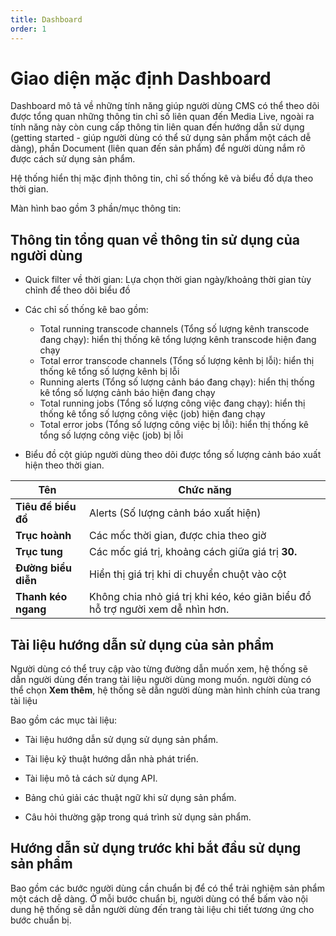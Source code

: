 ```yaml
---
title: Dashboard
order: 1
---
```


# Giao diện mặc định Dashboard

Dashboard mô tả về những tính năng giúp người dùng CMS có thể theo dõi được tổng quan những thông tin chỉ số liên quan đến Media Live, ngoài ra tính năng này còn cung cấp thông tin liên quan đến hướng dẫn sử dụng (getting started - giúp người dùng có thể sử dụng sản phẩm một cách dễ dàng), phần Document (liên quan đến sản phẩm) để người dùng nắm rõ được cách sử dụng sản phẩm.

Hệ thống hiển thị mặc định thông tin, chỉ số thống kê và biểu đồ dựa theo thời gian.

Màn hình bao gồm 3 phần/mục thông tin:

## Thông tin tổng quan về thông tin sử dụng của người dùng

- Quick filter về thời gian: Lựa chọn thời gian ngày/khoảng thời gian tùy chỉnh để theo dõi biểu đồ

- Các chỉ số thống kê bao gồm:

  - Total running transcode channels (Tổng số lượng kênh transcode đang chạy): hiển thị thống kê tổng lượng kênh transcode hiện đang chạy
  - Total error transcode channels (Tổng số lượng kênh bị lỗi): hiển thị thống kê tổng số lượng kênh bị lỗi
  - Running alerts (Tổng số lượng cảnh báo đang chạy): hiển thị thống kê tổng số lượng cảnh báo hiện đang chạy
  - Total running jobs (Tổng số lượng công việc đang chạy): hiển thị thống kê tổng số lượng công việc (job) hiện đang chạy
  - Total error jobs (Tổng số lượng công việc bị lỗi): hiển thị thống kê tổng số lượng công việc (job) bị lỗi

- Biểu đồ cột giúp người dùng theo dõi được tổng số lượng cảnh báo xuất hiện theo thời gian.

| Tên                 | Chức năng                                                                      |
| ------------------- | ------------------------------------------------------------------------------ |
| **Tiêu đề biểu đồ** | Alerts (Số lượng cảnh báo xuất hiện)                        |
| **Trục hoành**      | Các mốc thời gian, được chia theo giờ                                          |
| **Trục tung**       | Các mốc giá trị, khoảng cách giữa giá trị **30.**                              |
| **Đường biểu diễn** | Hiển thị giá trị khi di chuyển chuột vào cột                                   |
| **Thanh kéo ngang** | Không chia nhỏ giá trị khi kéo, kéo giãn biểu đồ hỗ trợ người xem dễ nhìn hơn. |

## Tài liệu hướng dẫn sử dụng của sản phẩm

Người dùng có thể truy cập vào từng đường dẫn muốn xem, hệ thống sẽ dẫn người dùng đến trang tài liệu người dùng mong muốn. người dùng có thể chọn **Xem thêm**, hệ thống sẽ dẫn người dùng màn hình chính của trang tài liệu

Bao gồm các mục tài liệu:

- Tài liệu hướng dẫn sử dụng sử dụng sản phẩm.

- Tài liệu kỹ thuật hướng dẫn nhà phát triển.

- Tài liệu mô tả cách sử dụng API.

- Bảng chú giải các thuật ngữ khi sử dụng sản phẩm.

- Câu hỏi thường gặp trong quá trình sử dụng sản phẩm.

## Hướng dẫn sử dụng trước khi bắt đầu sử dụng sản phẩm

Bao gồm các bước người dùng cần chuẩn bị để có thể trải nghiệm sản phẩm một cách dễ dàng. Ở mỗi bước chuẩn bị, người dùng có thể bấm vào nội dung hệ thống sẽ dẫn người dùng đến trang tài liệu chi tiết tương ứng cho bước chuẩn bị.
